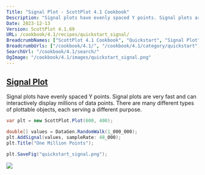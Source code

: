 ```yaml
---
Title: "Signal Plot - ScottPlot 4.1 Cookbook"
Description: "Signal plots have evenly spaced Y points. Signal plots are very fast and can interactively display millions of data points. There are many different types of plottable objects, each serving a different purpose."
Date: 2023-12-13
Version: ScottPlot 4.1.69
URL: /cookbook/4.1/recipes/quickstart_signal/
BreadcrumbNames: ["ScottPlot 4.1 Cookbook", "Quickstart", "Signal Plot"]
BreadcrumbUrls: ["/cookbook/4.1/", "/cookbook/4.1/category/quickstart", "/cookbook/4.1/recipes/quickstart_signal/"]
SearchUrl: "/cookbook/4.1/search/"
OgImage: "/cookbook/4.1/images/quickstart_signal.png"
---
```


<h2><a id='signal-plot' href='/cookbook/4.1/recipes/quickstart_signal/'>Signal Plot</a></h2>

Signal plots have evenly spaced Y points. Signal plots are very fast and can interactively display millions of data points. There are many different types of plottable objects, each serving a different purpose.

```cs
var plt = new ScottPlot.Plot(600, 400);

double[] values = DataGen.RandomWalk(1_000_000);
plt.AddSignal(values, sampleRate: 48_000);
plt.Title("One Million Points");

plt.SaveFig("quickstart_signal.png");
```

<img src='../../images/quickstart_signal.png' class='d-block mx-auto my-5' />


